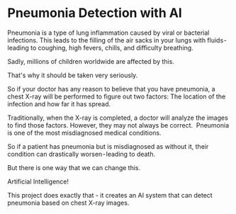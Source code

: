 # Pneumonia Detection with AI
Pneumonia is a type of lung inflammation caused by viral or bacterial infections. This leads to the filling of the air sacks in your lungs with fluids - leading to coughing, high fevers, chills, and difficulty breathing.

Sadly, millions of children worldwide are affected by this.

That's why it should be taken very seriously.

So if your doctor has any reason to believe that you have pneumonia, a chest X-ray will be performed to figure out two factors: The location of the infection and how far it has spread. 

Traditionally, when the X-ray is completed, a doctor will analyze the images to find those factors. However, they may not always be correct. 
Pneumonia is one of the most misdiagnosed medical conditions. 

So if a patient has pneumonia but is misdiagnosed as without it, their condition can drastically worsen - leading to death.

But there is one way that we can change this. 

Artificial Intelligence!

This project does exactly that - it creates an AI system that can detect pneumonia based on chest X-ray images.
